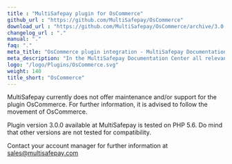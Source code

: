 ```yaml
---
title : "MultiSafepay plugin for OsCommerce"
github_url : "https://github.com/MultiSafepay/OsCommerce"
download_url : "https://github.com/MultiSafepay/OsCommerce/archive/3.0.0.zip"
changelog_url : "."
manual: "."
faq: "."
meta_title: "OsCommerce plugin integration - MultiSafepay Documentation Center"
meta_description: "In the MultiSafepay Documentation Center all relevant information regarding our Plugins and API. As well as Support pages for Payment Method, Tools and General Questions. You can also find the contact details of our Support Team and Integration Team."
logo: "/logo/Plugins/OsCommerce.svg"
weight: 140
title_short: "OsCommerce"
---
```

MultiSafepay currently does not offer maintenance and/or support for the plugin OsCommerce. For further information, it is advised to follow the movement of OsCommerce.

Plugin version 3.0.0 available at MultiSafepay is tested on PHP 5.6. Do mind that other versions are not tested for compatibility.

Contact your account manager for further information at <sales@multisafepay.com>

